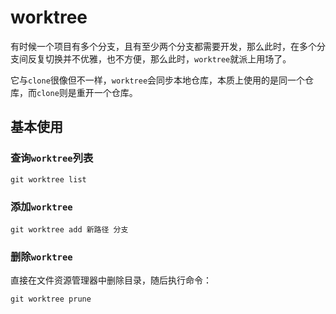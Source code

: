# worktree

有时候一个项目有多个分支，且有至少两个分支都需要开发，那么此时，在多个分支间反复切换并不优雅，也不方便，那么此时，`worktree`就派上用场了。

它与`clone`很像但不一样，`worktree`会同步本地仓库，本质上使用的是同一个仓库，而`clone`则是重开一个仓库。

## 基本使用

### 查询`worktree`列表

```shell
git worktree list
```

### 添加`worktree`

```shell
git worktree add 新路径 分支
```

### 删除`worktree`

直接在文件资源管理器中删除目录，随后执行命令：
```shell
git worktree prune
```
